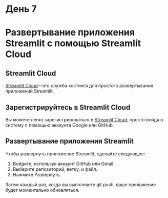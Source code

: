 # День 7

# **Развертывание приложения Streamlit с помощью Streamlit Cloud**

## **Streamlit Cloud**

[Streamlit Cloud](https://streamlit.io/cloud)—это служба хостинга для простого развертывания приложений Streamlit.

## **Зарегистрируйтесь в Streamlit Cloud**

Вы можете легко зарегистрироваться в [Streamlit Cloud](https://streamlit.io/cloud), просто войдя в систему с помощью аккаунта Google или GitHub.

## **Развертывание приложения Streamlit**

Чтобы развернуть приложение Streamlit, сделайте следующее:

1. Войдите, используя аккаунт GitHub или Gmail.
2. Выберите репозиторий, ветку, и файл.
3. Нажмите Развернуть.

Затем каждый раз, когда вы выполняете git push, ваше приложение будет моментально обновляться.
